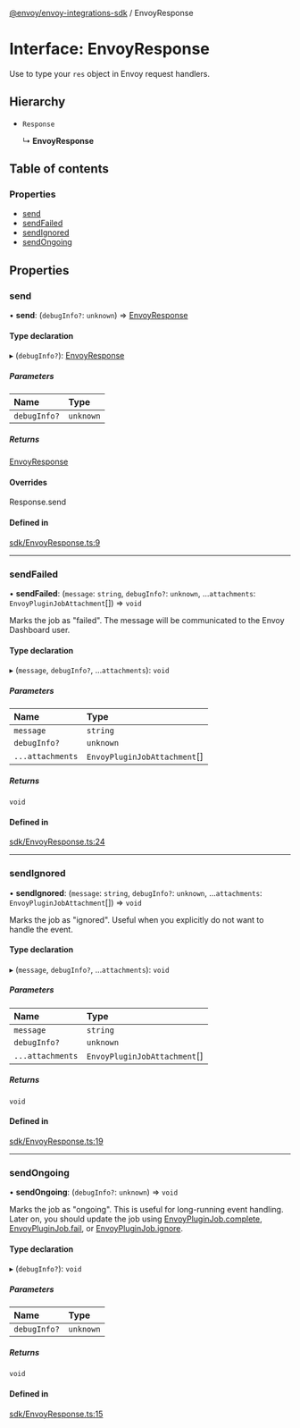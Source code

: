 [@envoy/envoy-integrations-sdk](../README.md) / EnvoyResponse

# Interface: EnvoyResponse

Use to type your `res` object in Envoy request handlers.

## Hierarchy

- `Response`

  ↳ **EnvoyResponse**

## Table of contents

### Properties

- [send](envoyresponse.md#send)
- [sendFailed](envoyresponse.md#sendfailed)
- [sendIgnored](envoyresponse.md#sendignored)
- [sendOngoing](envoyresponse.md#sendongoing)

## Properties

### send

• **send**: (`debugInfo?`: `unknown`) => [EnvoyResponse](envoyresponse.md)

#### Type declaration

▸ (`debugInfo?`): [EnvoyResponse](envoyresponse.md)

##### Parameters

| Name | Type |
| :------ | :------ |
| `debugInfo?` | `unknown` |

##### Returns

[EnvoyResponse](envoyresponse.md)

#### Overrides

Response.send

#### Defined in

[sdk/EnvoyResponse.ts:9](https://github.com/envoy/envoy-integrations-sdk-nodejs/blob/7f53677/src/sdk/EnvoyResponse.ts#L9)

___

### sendFailed

• **sendFailed**: (`message`: `string`, `debugInfo?`: `unknown`, ...`attachments`: `EnvoyPluginJobAttachment`[]) => `void`

Marks the job as "failed". The message will be communicated to the Envoy Dashboard user.

#### Type declaration

▸ (`message`, `debugInfo?`, ...`attachments`): `void`

##### Parameters

| Name | Type |
| :------ | :------ |
| `message` | `string` |
| `debugInfo?` | `unknown` |
| `...attachments` | `EnvoyPluginJobAttachment`[] |

##### Returns

`void`

#### Defined in

[sdk/EnvoyResponse.ts:24](https://github.com/envoy/envoy-integrations-sdk-nodejs/blob/7f53677/src/sdk/EnvoyResponse.ts#L24)

___

### sendIgnored

• **sendIgnored**: (`message`: `string`, `debugInfo?`: `unknown`, ...`attachments`: `EnvoyPluginJobAttachment`[]) => `void`

Marks the job as "ignored". Useful when you explicitly do not want to handle the event.

#### Type declaration

▸ (`message`, `debugInfo?`, ...`attachments`): `void`

##### Parameters

| Name | Type |
| :------ | :------ |
| `message` | `string` |
| `debugInfo?` | `unknown` |
| `...attachments` | `EnvoyPluginJobAttachment`[] |

##### Returns

`void`

#### Defined in

[sdk/EnvoyResponse.ts:19](https://github.com/envoy/envoy-integrations-sdk-nodejs/blob/7f53677/src/sdk/EnvoyResponse.ts#L19)

___

### sendOngoing

• **sendOngoing**: (`debugInfo?`: `unknown`) => `void`

Marks the job as "ongoing". This is useful for long-running event handling.
Later on, you should update the job using
[EnvoyPluginJob.complete](../classes/envoypluginjob.md#complete), [EnvoyPluginJob.fail](../classes/envoypluginjob.md#fail), or [EnvoyPluginJob.ignore](../classes/envoypluginjob.md#ignore).

#### Type declaration

▸ (`debugInfo?`): `void`

##### Parameters

| Name | Type |
| :------ | :------ |
| `debugInfo?` | `unknown` |

##### Returns

`void`

#### Defined in

[sdk/EnvoyResponse.ts:15](https://github.com/envoy/envoy-integrations-sdk-nodejs/blob/7f53677/src/sdk/EnvoyResponse.ts#L15)
